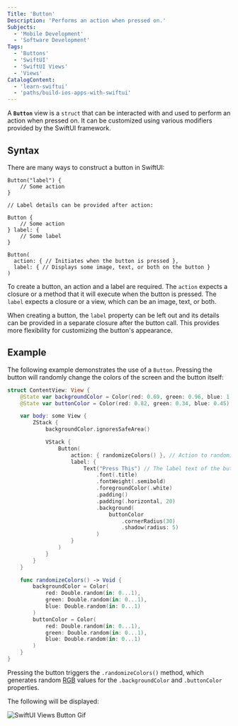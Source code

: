 ```yaml
---
Title: 'Button'
Description: 'Performs an action when pressed on.'
Subjects:
  - 'Mobile Development'
  - 'Software Development'
Tags:
  - 'Buttons'
  - 'SwiftUI'
  - 'SwiftUI Views'
  - 'Views'
CatalogContent:
  - 'learn-swiftui'
  - 'paths/build-ios-apps-with-swiftui'
---
```


A **`Button`** view is a `struct` that can be interacted with and used to perform an action when pressed on. It can be customized using various modifiers provided by the SwiftUI framework.

## Syntax

There are many ways to construct a button in SwiftUI:

```pseudo
Button("label") {
    // Some action
}

// Label details can be provided after action:

Button {
    // Some action
} label: {
    // Some label
}

Button(
  action: { // Initiates when the button is pressed },
  label: { // Displays some image, text, or both on the button }
)
```

To create a button, an action and a label are required. The `action` expects a closure or a method that it will execute when the button is pressed. The `label` expects a closure or a view, which can be an image, text, or both.

When creating a button, the `label` property can be left out and its details can be provided in a separate closure after the button call. This provides more flexibility for customizing the button's appearance.

## Example

The following example demonstrates the use of a `Button`. Pressing the button will randomly change the colors of the screen and the button itself:

```swift
struct ContentView: View {
    @State var backgroundColor = Color(red: 0.69, green: 0.96, blue: 1.0)
    @State var buttonColor = Color(red: 0.82, green: 0.34, blue: 0.45)

    var body: some View {
        ZStack {
            backgroundColor.ignoresSafeArea()

            VStack {
                Button(
                    action: { randomizeColors() }, // Action to randomize the colors when the button is pressed
                    label: {
                        Text("Press This") // The label text of the button
                            .font(.title)
                            .fontWeight(.semibold)
                            .foregroundColor(.white)
                            .padding()
                            .padding(.horizontal, 20)
                            .background(
                                buttonColor
                                    .cornerRadius(30)
                                    .shadow(radius: 5)
                            )
                    }
                )
            }
        }
    }

    func randomizeColors() -> Void {
        backgroundColor = Color(
            red: Double.random(in: 0...1),
            green: Double.random(in: 0...1),
            blue: Double.random(in: 0...1)
        )
        buttonColor = Color(
            red: Double.random(in: 0...1),
            green: Double.random(in: 0...1),
            blue: Double.random(in: 0...1)
        )
    }
}
```

Pressing the button triggers the `.randomizeColors()` method, which generates random [RGB](<[url](https://www.codecademy.com/resources/docs/swiftui/colors)>) values for the `.backgroundColor` and `.buttonColor` properties.

The following will be displayed:

![SwiftUI Views Button Gif](https://raw.githubusercontent.com/Codecademy/docs/main/media/swiftui-button.gif)
